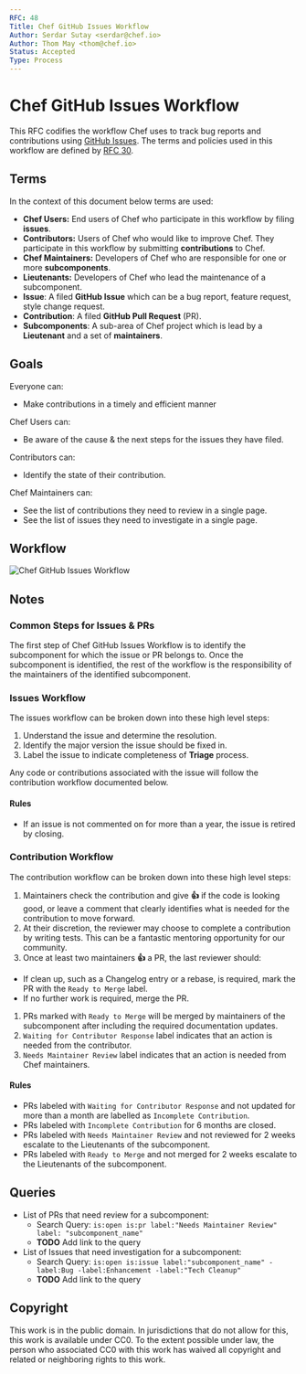 ```yaml
---
RFC: 48
Title: Chef GitHub Issues Workflow
Author: Serdar Sutay <serdar@chef.io>
Author: Thom May <thom@chef.io>
Status: Accepted
Type: Process
---
```


# Chef GitHub Issues Workflow

This RFC codifies the workflow Chef uses to track bug reports and contributions using [GitHub Issues](https://github.com/chef/chef/issues).
The terms and policies used in this workflow are defined by [RFC 30](https://github.com/chef/chef-rfc/blob/master/rfc030-maintenance-policy.md).

## Terms

In the context of this document below terms are used:

* **Chef Users:** End users of Chef who participate in this workflow by filing **issues**.
* **Contributors:** Users of Chef who would like to improve Chef. They participate in this workflow by submitting **contributions** to Chef.
* **Chef Maintainers:** Developers of Chef who are responsible for one or more **subcomponents**.
* **Lieutenants:** Developers of Chef who lead the maintenance of a subcomponent.
* **Issue**: A filed **GitHub Issue** which can be a bug report, feature request, style change request.
* **Contribution**: A filed **GitHub Pull Request** (PR).
* **Subcomponents**: A sub-area of Chef project which is lead by a **Lieutenant** and a set of **maintainers**.

## Goals

Everyone can:

* Make contributions in a timely and efficient manner

Chef Users can:

* Be aware of the cause & the next steps for the issues they have filed.

Contributors can:

* Identify the state of their contribution.

Chef Maintainers can:

* See the list of contributions they need to review in a single page.
* See the list of issues they need to investigate in a single page.

## Workflow

![Chef GitHub Issues Workflow](./support/rfc048-GithubIssuesWorkflow.png)


## Notes

### Common Steps for Issues & PRs

The first step of Chef GitHub Issues Workflow is to identify the subcomponent for which the issue or PR belongs to. Once the subcomponent is identified, the rest of the workflow is the responsibility of the maintainers of the identified subcomponent.

### Issues Workflow

The issues workflow can be broken down into these high level steps:

1. Understand the issue and determine the resolution.
1. Identify the major version the issue should be fixed in.
1. Label the issue to indicate completeness of **Triage** process.

Any code or contributions associated with the issue will follow the
contribution workflow documented below.

#### Rules

* If an issue is not commented on for more than a year, the issue is retired by closing.

### Contribution Workflow

The contribution workflow can be broken down into these high level steps:

1. Maintainers check the contribution and give **:+1:** if the code is looking good, or leave a comment that clearly identifies what is needed for the contribution to move forward.
1. At their discretion, the reviewer may choose to complete a contribution by writing tests. This can be a fantastic mentoring opportunity for our community.
1. Once at least two maintainers **:+1:** a PR, the last reviewer should:
  * If clean up, such as a Changelog entry or a rebase, is required, mark the PR with the `Ready to Merge` label.
  * If no further work is required, merge the PR.
1. PRs marked with `Ready to Merge` will be merged by maintainers of the subcomponent after including the required documentation updates.
1. `Waiting for Contributor Response` label indicates that an action is needed from the contributor.
1. `Needs Maintainer Review` label indicates that an action is needed from Chef maintainers.

#### Rules

* PRs labeled with `Waiting for Contributor Response` and not updated for more than a month are labelled as `Incomplete Contribution`.
* PRs labeled with `Incomplete Contribution` for 6 months are closed.
* PRs labeled with `Needs Maintainer Review` and not reviewed for 2 weeks escalate to the Lieutenants of the subcomponent.
* PRs labeled with `Ready to Merge` and not merged for 2 weeks escalate to the Lieutenants of the subcomponent.

## Queries

* List of PRs that need review for a subcomponent:
  * Search Query: `is:open is:pr label:"Needs Maintainer Review" label: "subcomponent_name"`
  * **TODO** Add link to the query
* List of Issues that need investigation for a subcomponent:
  * Search Query: `is:open is:issue label:"subcomponent_name" -label:Bug -label:Enhancement -label:"Tech Cleanup"`
  * **TODO** Add link to the query

## Copyright

This work is in the public domain. In jurisdictions that do not allow for this,
this work is available under CC0. To the extent possible under law, the person
who associated CC0 with this work has waived all copyright and related or
neighboring rights to this work.
